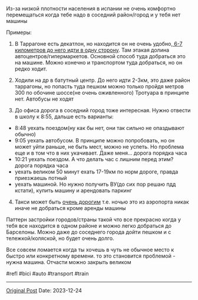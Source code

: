 Из-за низкой плотности населения в испании не очень комфортно перемещаться когда тебе надо в соседний район/город и у тебя нет машины

Примеры:

1. В Таррагоне есть декатлон, но находится он не очень удобно,[ 6-7 километров до него идти в одну сторону](https://www.komoot.com/tour/1388824997). Там этакая долина автоцентров/гипермаркетов. Основной  способ туда добраться это на машине. Можно конечно и транспортом туда добраться, но он редко ходит.

2. Ходили на др в батутный центр. До него идти 2-3км, это даже район таррагоны, но попасть туда пешком можно только пройдя метров 300 по обочине шоссе(не очень оживленного) Тротуара в принципе нет. Автобусы не ходят

3. До офиса дорога в соседний город тоже интересная. Нужно отвести в школу к 8:55, дальше есть варианты:
- 8:48 уехать поездом(ну как бы нет, они так сильно не опаздывают обычно)
- 9:05 уехать автобусом. В принципе можно попробовать, но он может уйти раньше, не быть мест, можно не успеть. Но проблема еще и в том что в них укачивает. Даже меня… дорога порядка часа
- 10:21 уехать поездом. А что делать час с лишним перед этим? дорога порядка часа
- уехать великом 50 минут ехать 17-19км по норм дороге, правда приезжаешь потный
- уехать машиной. Но нужно получить ВУ(до сих пор решаю пдд кстати), купить машину и арендовать паркинг

4. Такси может быть [очень дорогим](1343.md) т.е. ночью это из аэропорта никак иначе не добраться кроме аренды машины

Паттерн застройки городов/страны такой что все прекрасно когда у тебя все находится в одном районе и можно легко добраться до Барселоны. Можно даже до соседнего города дойти пешком и с тележкой/коляской, но будет очень долго.

Все совсем ломается когда ты хочешь в чуть не обычное место к быстро или конкретному времени. то это становится проблемой - нужна машина. Отчасти можно закрыть великом

#refl #bici #auto #transport #train

---
[Original Post](https://t.me/lev2tarragona/1824)
Date: 2023-12-24
